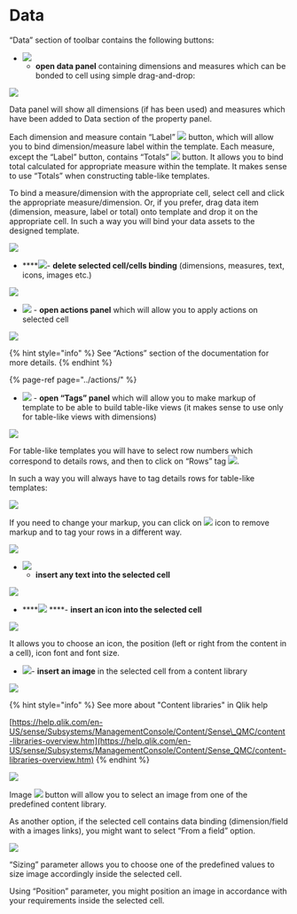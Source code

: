 # Data

“Data” section of toolbar contains the following buttons:

* ![](../.gitbook/assets/image%20%2891%29.png)  - **open data panel** containing dimensions and measures which can be bonded to cell using simple drag-and-drop:

![](../.gitbook/assets/image%20%2892%29.png)

Data panel will show all dimensions \(if has been used\) and measures which have been added to Data section of the property panel.

Each dimension and measure contain “Label” ![](../.gitbook/assets/image%20%2870%29.png) button, which will allow you to bind dimension/measure label within the template. Each measure, except the “Label” button, contains “Totals”   ![](../.gitbook/assets/image%20%2848%29.png) button. It allows you to bind total calculated for appropriate measure within the template. It makes sense to use “Totals” when constructing table-like templates. 

To bind a measure/dimension with the appropriate cell, select cell and click the appropriate measure/dimension. Or, if you prefer, drag data item \(dimension, measure, label or total\) onto template and drop it on the appropriate cell. In such a way you will bind your data assets to the designed template.

![](../.gitbook/assets/2019-04-02_11-16-58.gif)

*   ****![](../.gitbook/assets/image%20%2859%29.png)- **delete selected cell/cells binding** \(dimensions, measures, text, icons, images etc.\)

![](../.gitbook/assets/2019-04-02_11-21-12.gif)

* ![](../.gitbook/assets/image%20%282%29.png) -   **open actions panel** which will allow you to apply actions on selected cell

![](../.gitbook/assets/image%20%2813%29.png)

{% hint style="info" %}
See “Actions” section of the documentation for more details.
{% endhint %}

{% page-ref page="../actions/" %}

* ![](../.gitbook/assets/image%20%2852%29.png) -   **open “Tags” panel** which will allow you to make markup of template to be able to build table-like views \(it makes sense to use only for table-like views with dimensions\)

![](../.gitbook/assets/image%20%2861%29.png)

For table-like templates you will have to select row numbers which correspond to details rows, and then to click on “Rows” tag ![](../.gitbook/assets/image%20%2893%29.png).

In such a way you will always have to tag details rows for table-like templates:

![](../.gitbook/assets/2019-04-02_10-53-45.gif)

If you need to change your markup, you can click on ![](../.gitbook/assets/image%20%2819%29.png) icon to remove markup and to tag your rows in a different way.

![](../.gitbook/assets/image%20%2877%29.png)

* ![](../.gitbook/assets/image%20%28140%29.png)   - **insert any text into the selected cell**

![](../.gitbook/assets/2019-04-02_11-08-04.gif)

* \*\*\*\*![](../.gitbook/assets/image%20%2858%29.png) ****- **insert an icon into the selected cell**

![](../.gitbook/assets/2019-04-02_11-05-29.gif)

It allows you to choose an icon, the position \(left or right from the content in a cell\), icon font and font size.

* ![](../.gitbook/assets/image%20%28133%29.png)- **insert an image** in the selected cell from a content library

![](../.gitbook/assets/data1.png)

{% hint style="info" %}
See more about "Content libraries" in Qlik help

[https://help.qlik.com/en-US/sense/Subsystems/ManagementConsole/Content/Sense\_QMC/content-libraries-overview.htm](https://help.qlik.com/en-US/sense/Subsystems/ManagementConsole/Content/Sense_QMC/content-libraries-overview.htm)
{% endhint %}

![](../.gitbook/assets/2019-04-02_11-31-16.gif)

Image ![](../.gitbook/assets/image%20%2878%29.png) button will allow you to select an image from one of the predefined content library.

As another option, if the selected cell contains data binding \(dimension/field with a images links\), you might want to select “From a field” option.

![](../.gitbook/assets/2019-04-02_11-38-31.gif)

“Sizing” parameter allows you to choose one of the predefined values to size image accordingly inside the selected cell.

 Using “Position” parameter, you might position an image in accordance with your requirements inside the selected cell.

